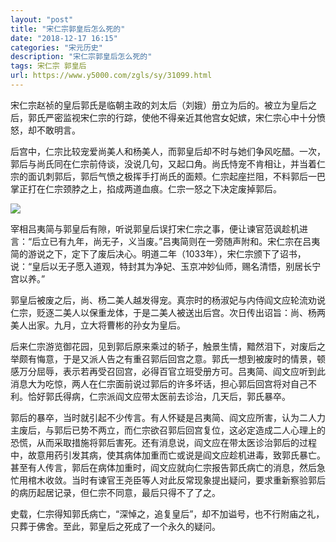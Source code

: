 ```yaml
---
layout: "post"
title: "宋仁宗郭皇后怎么死的"
date: "2018-12-17 16:15"
categories: "宋元历史"
description: "宋仁宗郭皇后怎么死的"
tags: 宋仁宗 郭皇后
url: https://www.y5000.com/zgls/sy/31099.html
---
```






宋仁宗赵祯的皇后郭氏是临朝主政的刘太后（刘娥）册立为后的。被立为皇后之后，郭氏严密监视宋仁宗的行踪，使他不得亲近其他宫女妃嫔，宋仁宗心中十分愤怒，却不敢明言。

后宫中，仁宗比较宠爱尚美人和杨美人，而郭皇后却不时与她们争风吃醋。一次，郭后与尚氏同在仁宗前侍谈，没说几句，又起口角。尚氏恃宠不肯相让，并当着仁宗的面讥刺郭后，郭后气愤之极挥手打尚氏的面颊。仁宗起座拦阻，不料郭后一巴掌正打在仁宗颈脖之上，掐成两道血痕。仁宗一怒之下决定废掉郭后。

![](https://img.y5000.com/uploads/allimg/180627/8-1P62G3155c17.jpg)

宰相吕夷简与郭皇后有隙，听说郭皇后误打宋仁宗之事，便让谏官范讽趁机进言：“后立已有九年，尚无子，义当废。”吕夷简则在一旁随声附和。宋仁宗在吕夷简的游说之下，定下了废后决心。明道二年（1033年），宋仁宗颁下了诏书，说：“皇后以无子愿入道观，特封其为净妃、玉京冲妙仙师，赐名清悟，别居长宁宫以养。”

郭皇后被废之后，尚、杨二美人越发得宠。真宗时的杨淑妃与内侍阎文应轮流劝说仁宗，贬逐二美人以保重龙体，于是二美人被送出后宫。次日传出诏旨：尚、杨两美人出家。九月，立大将曹彬的孙女为皇后。

后来仁宗游览御花园，见到郭后原来乘过的轿子，触景生情，黯然泪下，对废后之举颇有悔意，于是又派人告之有重召郭后回宫之意。郭氏一想到被废时的情景，顿感万分屈辱，表示若再受召回宫，必得百官立班受册方可。吕夷简、阎文应听到此消息大为吃惊，两人在仁宗面前说过郭后的许多坏话，担心郭后回宫将对自己不利。恰好郭氏得病，仁宗派阎文应带太医前去诊治，几天后，郭氏暴卒。

郭后的暴卒，当时就引起不少传言。有人怀疑是吕夷简、阎文应所害，认为二人力主废后，与郭后已势不两立，而仁宗欲召郭后回宫复位，这必定造成二人心理上的恐慌，从而采取措施将郭后害死。还有消息说，阎文应在带太医诊治郭后的过程中，故意用药引发其病，使其病体加重而亡或说是阎文应趁机进毒，致郭氏暴亡。甚至有人传言，郭后在病体加重时，阎文应就向仁宗报告郭氏病亡的消息，然后急忙用棺木收敛。当时有谏官王尧臣等人对此反常现象提出疑问，要求重新察验郭后的病历起居记录，但仁宗不同意，最后只得不了了之。

史载，仁宗得知郭氏病亡，“深悼之，追复皇后”，却不加谥号，也不行附庙之礼，只葬于佛舍。至此，郭皇后之死成了一个永久的疑问。
